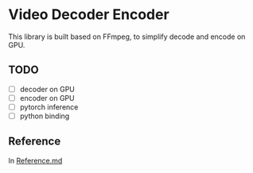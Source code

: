 # Video Decoder Encoder
This library is built based on FFmpeg, to simplify decode and encode on GPU.

## TODO
- [ ] decoder on GPU
- [ ] encoder on GPU
- [ ] pytorch inference
- [ ] python binding

## Reference
In [Reference.md](Reference.md)